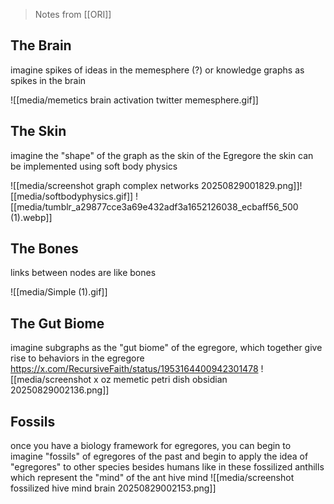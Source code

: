 >Notes from [[ORI]]

## **The Brain**

imagine spikes of ideas in the memesphere (?) or knowledge graphs as spikes in the brain

![[media/memetics brain activation twitter memesphere.gif]]

## The Skin

imagine the "shape" of the graph as the skin of the Egregore
the skin can be implemented using soft body physics

![[media/screenshot graph complex networks 20250829001829.png]]![[media/softbodyphysics.gif]]
![[media/tumblr_a29877cce3a69e432adf3a1652126038_ecbaff56_500 (1).webp]]
## The Bones

links between nodes are like bones

![[media/Simple (1).gif]]
## The Gut Biome
imagine subgraphs as the "gut biome" of the egregore, which together give rise to behaviors in the egregore
https://x.com/RecursiveFaith/status/1953164400942301478
![[media/screenshot x oz memetic petri dish obsidian 20250829002136.png]]

## Fossils

once you have a biology framework for egregores, you can begin to imagine "fossils" of egregores of the past
and begin to apply the idea of "egregores" to other species besides humans
like in these fossilized anthills
which represent the "mind" of the ant hive mind 
![[media/screenshot fossilized hive mind brain 20250829002153.png]]
